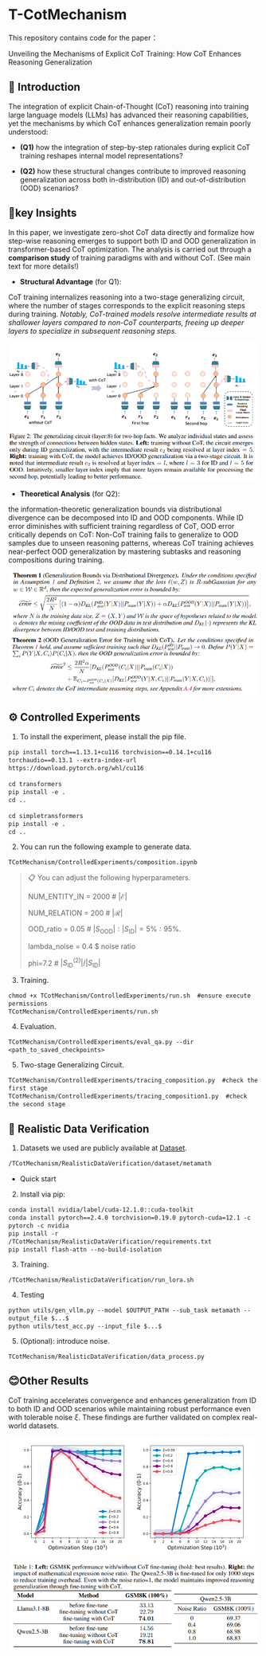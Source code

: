 # T-CotMechanism

This repository contains code for the paper： 

Unveiling the Mechanisms of Explicit CoT Training: How CoT Enhances Reasoning Generalization

## 🎯 Introduction

The integration of explicit Chain-of-Thought (CoT) reasoning into training large language models (LLMs) has advanced their reasoning capabilities, yet the mechanisms by which CoT enhances generalization remain poorly understood:

- **(Q1)** how the integration of step-by-step rationales during explicit CoT training reshapes internal model representations?

- **(Q2)** how these structural changes contribute to improved reasoning generalization across both in-distribution (ID) and out-of-distribution (OOD) scenarios?

## 🎉key Insights

In this paper, we investigate zero-shot CoT data directly and formalize how step-wise reasoning emerges to support both ID and OOD generalization in transformer-based CoT optimization. The analysis is carried out through a **comparison study** of training paradigms with and without CoT. (See main text for more details!)

- **Structural Advantage** (for Q1):

CoT training internalizes reasoning into a two-stage generalizing circuit, where the number of stages corresponds to the explicit reasoning steps during training. *Notably, CoT-trained models resolve intermediate results at shallower layers compared to non-CoT counterparts, freeing up deeper layers to specialize in subsequent reasoning steps.*

<img src="Pictures\circuit_change.jpg" alt="circuit_change" style="zoom:87%;" />

- **Theoretical Analysis** (for Q2):

the information-theoretic generalization bounds via distributional divergence can be decomposed into ID and OOD components. While ID error diminishes with sufficient training regardless of CoT, OOD error critically depends on CoT: Non-CoT training fails to generalize to OOD samples due to unseen reasoning patterns, whereas CoT training achieves near-perfect OOD generalization by mastering subtasks and reasoning compositions during training.

<img src="Pictures\theorem1.jpg" alt="theorem1" style="zoom:80%;" />

<img src="Pictures\theorem2.jpg" alt="theorem2" style="zoom:80%;" />


## ⚙️ Controlled Experiments

1. To install the experiment, please install the pip file.

```setup
pip install torch==1.13.1+cu116 torchvision==0.14.1+cu116 torchaudio==0.13.1 --extra-index-url https://download.pytorch.org/whl/cu116

cd transformers
pip install -e .
cd ..

cd simpletransformers
pip install -e .
cd ..
```

2. You can run the following example  to generate data.

```data
TCotMechanism/ControlledExperiments/composition.ipynb
```
>📋 You can adjust the following hyperparameters.
>
>NUM_ENTITY_IN = 2000  #  $|\mathcal{E}|$
>
>NUM_RELATION = 200  #  $|\mathcal{R}|$
>
>OOD_ratio = 0.05  # $|S_{\text{OOD}}|: |S_{\text{ID}}|=5\%:95\%$. 
>
>lambda_noise = 0.4 $ noise ratio
>
>phi=7.2  # $|S_{\text{ID}}^{(2)}|/|S_{\text{ID}}|$

3. Training.

```train example
chmod +x TCotMechanism/ControlledExperiments/run.sh  #ensure execute permissions
TCotMechanism/ControlledExperiments/run.sh
```

4. Evaluation.

```test example
TCotMechanism/ControlledExperiments/eval_qa.py --dir <path_to_saved_checkpoints>
```

5.  Two-stage Generalizing Circuit.

```test example
TCotMechanism/ControlledExperiments/tracing_composition.py  #check the first stage
TCotMechanism/ControlledExperiments/tracing_composition1.py  #check the second stage
```

## 🚀 Realistic Data Verification

1. Datasets we used are publicly available at [Dataset](https://huggingface.co/datasets/fxmeng/pissa-dataset).

```bash
/TCotMechanism/RealisticDataVerification/dataset/metamath
```

- Quick start

2. Install via pip:

```
conda install nvidia/label/cuda-12.1.0::cuda-toolkit
conda install pytorch==2.4.0 torchvision=0.19.0 pytorch-cuda=12.1 -c pytorch -c nvidia
pip install -r /TCotMechanism/RealisticDataVerification/requirements.txt
pip install flash-attn --no-build-isolation
```

3. Training.

```
/TCotMechanism/RealisticDataVerification/run_lora.sh
```

4. Testing

```
python utils/gen_vllm.py --model $OUTPUT_PATH --sub_task metamath --output_file $...$
python utils/test_acc.py --input_file $...$
```

5. (Optional): introduce noise.

```
TCotMechanism/RealisticDataVerification/data_process.py
```

## 😊Other Results

CoT training accelerates convergence and enhances generalization from ID to both ID and OOD scenarios while maintaining robust performance even with tolerable noise $\xi$. These findings are further validated on complex real-world datasets.

<img src="Pictures\noise_only_t.jpg" alt="noise_only_t" style="zoom:50%;" />

<img src="Pictures\real1.jpg" alt="real1" style="zoom:60%;" />
